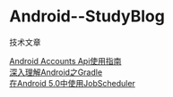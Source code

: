 # Android--StudyBlog

技术文章

<a href="http://kohoh1992.github.io/AndroidAccountsGuide/">Android Accounts Api使用指南</a><br />
<a href="http://blog.csdn.net/Innost/article/details/48228651">深入理解Android之Gradle</a><br />
<a href="http://blog.csdn.net/bboyfeiyu/article/details/44809395">在Android 5.0中使用JobScheduler</a>
